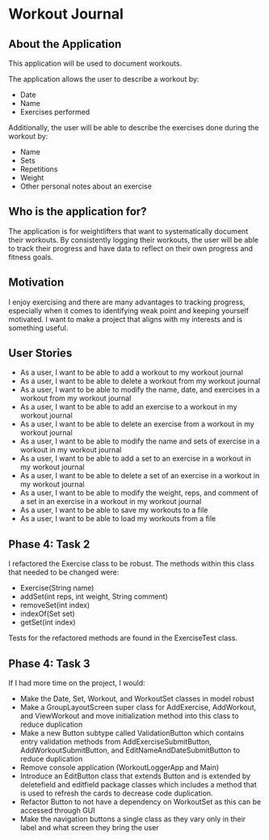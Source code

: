 # Workout Journal

## About the Application

This application will be used to document workouts.

The application allows the user to describe a workout by:
- Date
- Name
- Exercises performed
 
 Additionally, the user will be able to describe the exercises done during the workout by:
 - Name 
 - Sets 
 - Repetitions 
 - Weight
 - Other personal notes about an exercise
 
## Who is the application for?

The application is for weightlifters that want to systematically document their workouts. 
By consistently logging their workouts, the user will be able to track their progress and have data to reflect on their own progress and fitness goals.

## Motivation

I enjoy exercising and there are many advantages to tracking progress, especially when it comes to identifying weak point and keeping yourself motivated. 
I want to make a project that aligns with my interests and is something useful.

## User Stories

- As a user, I want to be able to add a workout to my workout journal
- As a user, I want to be able to delete a workout from my workout journal
- As a user, I want to be able to modify the name, date, and exercises in a workout from my workout journal
- As a user, I want to be able to add an exercise to a workout in my workout journal
- As a user, I want to be able to delete an exercise from a workout in my workout journal
- As a user, I want to be able to modify the name and sets of exercise in a workout in my workout journal
- As a user, I want to be able to add a set to an exercise in a workout in my workout journal
- As a user, I want to be able to delete a set of an exercise in a workout in my workout journal
- As a user, I want to be able to modify the weight, reps, and comment of a set in an exercise in a workout in my workout journal
- As a user, I want to be able to save my workouts to a file
- As a user, I want to be able to load my workouts from a file

## Phase 4: Task 2

I refactored the Exercise class to be robust. The methods within this class that needed to be changed were:
- Exercise(String name)
- addSet(int reps, int weight, String comment)
- removeSet(int index)
- indexOf(Set set)
- getSet(int index)

Tests for the refactored methods are found in the ExerciseTest class.

## Phase 4: Task 3

If I had more time on the project, I would:
- Make the Date, Set, Workout, and WorkoutSet classes in model robust
- Make a GroupLayoutScreen super class for AddExercise, AddWorkout, and ViewWorkout and move initialization method into this class to reduce duplication
- Make a new Button subtype called ValidationButton which contains entry validation methods from AddExerciseSubmitButton, AddWorkoutSubmitButton, and EditNameAndDateSubmitButton to reduce duplication
- Remove console application (WorkoutLoggerApp and Main)
- Introduce an EditButton class that extends Button and is extended by deletefield and editfield package classes which includes a method that is used to refresh the cards to decrease code duplication.
- Refactor Button to not have a dependency on WorkoutSet as this can be accessed through GUI
- Make the navigation buttons a single class as they vary only in their label and what screen they bring the user

